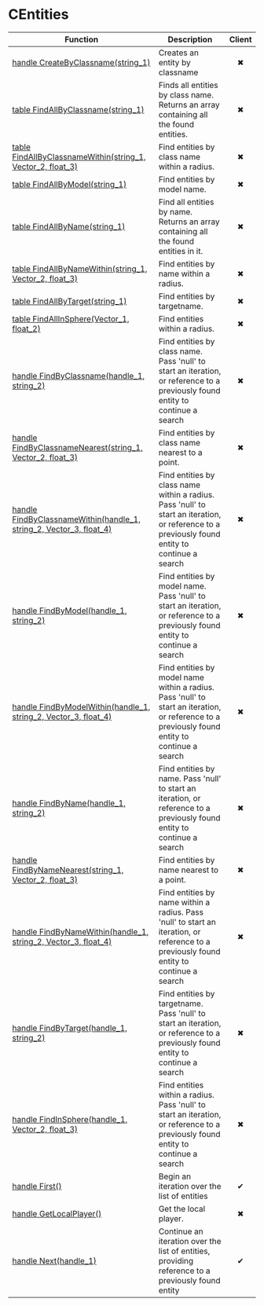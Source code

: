 # CEntities
Function|Description|Client
--|--|:--:
[handle CreateByClassname(string_1)](CreateByClassname)|Creates an entity by classname|✖
[table FindAllByClassname(string_1)](FindAllByClassname)|Finds all entities by class name. Returns an array containing all the found entities.|✖
[table FindAllByClassnameWithin(string_1, Vector_2, float_3)](FindAllByClassnameWithin)|Find entities by class name within a radius.|✖
[table FindAllByModel(string_1)](FindAllByModel)|Find entities by model name.|✖
[table FindAllByName(string_1)](FindAllByName)|Find all entities by name. Returns an array containing all the found entities in it.|✖
[table FindAllByNameWithin(string_1, Vector_2, float_3)](FindAllByNameWithin)|Find entities by name within a radius.|✖
[table FindAllByTarget(string_1)](FindAllByTarget)|Find entities by targetname.|✖
[table FindAllInSphere(Vector_1, float_2)](FindAllInSphere)|Find entities within a radius.|✖
[handle FindByClassname(handle_1, string_2)](FindByClassname)|Find entities by class name. Pass 'null' to start an iteration, or reference to a previously found entity to continue a search|✖
[handle FindByClassnameNearest(string_1, Vector_2, float_3)](FindByClassnameNearest)|Find entities by class name nearest to a point.|✖
[handle FindByClassnameWithin(handle_1, string_2, Vector_3, float_4)](FindByClassnameWithin)|Find entities by class name within a radius. Pass 'null' to start an iteration, or reference to a previously found entity to continue a search|✖
[handle FindByModel(handle_1, string_2)](FindByModel)|Find entities by model name. Pass 'null' to start an iteration, or reference to a previously found entity to continue a search|✖
[handle FindByModelWithin(handle_1, string_2, Vector_3, float_4)](FindByModelWithin)|Find entities by model name within a radius. Pass 'null' to start an iteration, or reference to a previously found entity to continue a search|✖
[handle FindByName(handle_1, string_2)](FindByName)|Find entities by name. Pass 'null' to start an iteration, or reference to a previously found entity to continue a search|✖
[handle FindByNameNearest(string_1, Vector_2, float_3)](FindByNameNearest)|Find entities by name nearest to a point.|✖
[handle FindByNameWithin(handle_1, string_2, Vector_3, float_4)](FindByNameWithin)|Find entities by name within a radius. Pass 'null' to start an iteration, or reference to a previously found entity to continue a search|✖
[handle FindByTarget(handle_1, string_2)](FindByTarget)|Find entities by targetname. Pass 'null' to start an iteration, or reference to a previously found entity to continue a search|✖
[handle FindInSphere(handle_1, Vector_2, float_3)](FindInSphere)|Find entities within a radius. Pass 'null' to start an iteration, or reference to a previously found entity to continue a search|✖
[handle First()](First)|Begin an iteration over the list of entities|✔
[handle GetLocalPlayer()](GetLocalPlayer)|Get the local player.|✖
[handle Next(handle_1)](Next)|Continue an iteration over the list of entities, providing reference to a previously found entity|✔
